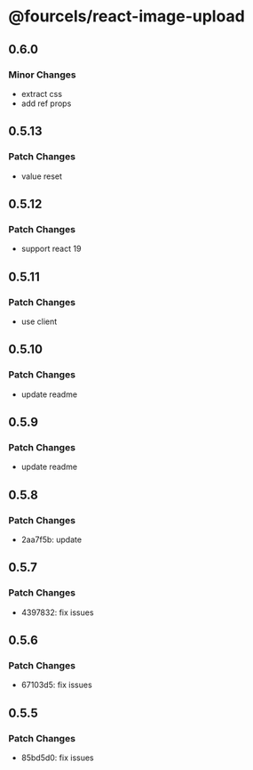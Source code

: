 # @fourcels/react-image-upload

## 0.6.0

### Minor Changes

- extract css
- add ref props

## 0.5.13

### Patch Changes

- value reset

## 0.5.12

### Patch Changes

- support react 19

## 0.5.11

### Patch Changes

- use client

## 0.5.10

### Patch Changes

- update readme

## 0.5.9

### Patch Changes

- update readme

## 0.5.8

### Patch Changes

- 2aa7f5b: update

## 0.5.7

### Patch Changes

- 4397832: fix issues

## 0.5.6

### Patch Changes

- 67103d5: fix issues

## 0.5.5

### Patch Changes

- 85bd5d0: fix issues
